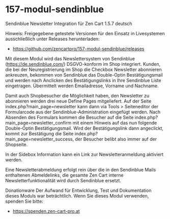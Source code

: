 # 157-modul-sendinblue
Sendinblue Newsletter Integration für Zen Cart 1.5.7 deutsch

Hinweis: 
Freigegebene getestete Versionen für den Einsatz in Livesystemen ausschließlich unter Releases herunterladen:
* https://github.com/zencartpro/157-modul-sendinblue/releases

Mit diesem Modul wird das Newslettersystem von Sendinblue (https://de.sendinblue.com/) DSGVO-konform im Shop integriert. 
Kunden, die bei der Neuregistrierung im Shop die Checkbox Newsletter abonnieren ankreuzen, bekommen von Sendinblue das Double-Optin Bestätigungsmail und werden nach Anclicken des Bestätigungslinks in Ihre Sendinblue Liste eingetragen.
Übermittelt werden Emailadresse, Vorname und Nachname.

Damit auch Shopbesucher die Möglichkeit haben, den Newsletter zu abonnieren werden drei neue Define Pages mitgeliefert. Auf der Seite index.php?main_page=newsletter kann dann via Tools > Seiteneditor der Formularcode aus der Sendinblue-Administration eingefügt werden.
Nach Absenden des Formulars kommen die Besucher auf die Seite index.php?main_page=newsletter_confirm mit einem Hinweis auf das nun folgende Double-Optin Bestätigungsmail.
Wird der Bestätigungslink dann angeclickt, kommt zur Bestätigung die Seite index.php?main_page=newsletter_success, der Besucher belibt also immer auf der Shopseite.

In der Sidebox Information kann ein Link zur Newsletteranmeldung aktiviert werden.

Eine Newsletterabmeldung erfolgt rein über die in den Sendinblue Mails enthaltenen Abmeldelinks, die gesamte Zen Cart interne Newsletterfunktionalität wird durch Sendinblue ersetzt.

Donationware
Der Aufwand für Entwicklung, Test und Dokumentation dieses Moduls war beträchtlich.
Wenn Sie dieses Modul verwenden, spenden Sie bitte:
* https://spenden.zen-cart-pro.at
